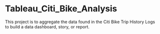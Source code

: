 # Tableau_Citi_Bike_Analysis
This project is to aggregate the data found in the Citi Bike Trip History Logs to build a data dashboard, story, or report.
